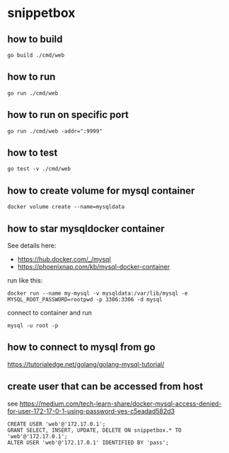 # snippetbox

## how to build
```
go build ./cmd/web
```

## how to run
```
go run ./cmd/web
```

## how to run on specific port
```
go run ./cmd/web -addr=":9999"
```

## how to test
```
go test -v ./cmd/web
```

## how to create volume for mysql container
```
docker volume create --name=mysqldata
```


## how to star mysqldocker container

See details here:

* https://hub.docker.com/_/mysql
* https://phoenixnap.com/kb/mysql-docker-container

run like this:

```
docker run --name my-mysql -v mysqldata:/var/lib/mysql -e MYSQL_ROOT_PASSWORD=rootpwd -p 3306:3306 -d mysql
```

connect to container and run

```
mysql -u root -p
```

## how to connect to mysql from go
https://tutorialedge.net/golang/golang-mysql-tutorial/

## create user that can be accessed from host

see https://medium.com/tech-learn-share/docker-mysql-access-denied-for-user-172-17-0-1-using-password-yes-c5eadad582d3 

```
CREATE USER 'web'@'172.17.0.1';
GRANT SELECT, INSERT, UPDATE, DELETE ON snippetbox.* TO 'web'@'172.17.0.1';
ALTER USER 'web'@'172.17.0.1' IDENTIFIED BY 'pass';
```